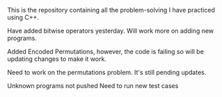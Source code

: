 This is the repository containing all the problem-solving I have practiced using C++.

Have added bitwise operators yesterday. Will work more on adding new programs.

Added Encoded Permutations, however, the code is failing so will be updating changes to make it work.

Need to work on the permutations problem. It's still pending updates.

Unknown programs not pushed
Need to run new test cases

